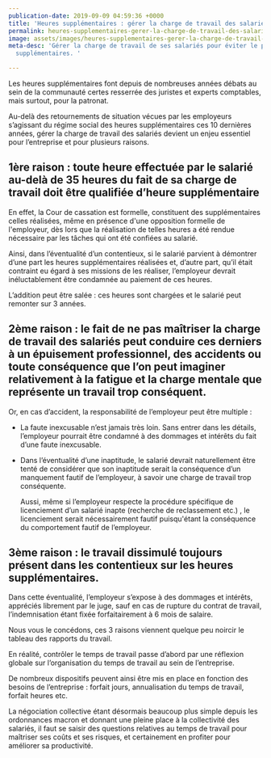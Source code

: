 ```yaml
---
publication-date: 2019-09-09 04:59:36 +0000
title: 'Heures supplémentaires : gérer la charge de travail des salariés'
permalink: heures-supplementaires-gerer-la-charge-de-travail-des-salaries
image: assets/images/heures-supplementaires-gerer-la-charge-de-travail-de-ses-salaries.png
meta-desc: 'Gérer la charge de travail de ses salariés pour éviter le paiement d''heures
  supplémentaires. '

---
```

Les heures supplémentaires font depuis de nombreuses années débats au sein de la communauté certes resserrée des juristes et experts comptables, mais surtout, pour la patronat.

Au-delà des retournements de situation vécues par les employeurs s’agissant du régime social des heures supplémentaires ces 10 dernières années, gérer la charge de travail des salariés devient un enjeu essentiel pour l’entreprise et pour plusieurs raisons.

## 1ère raison : toute heure effectuée par le salarié au-delà de 35 heures du fait de sa charge de travail doit être qualifiée d’heure supplémentaire

En effet, la Cour de cassation est formelle, constituent des supplémentaires celles réalisées, même en présence d'une opposition formelle de l'employeur, dès lors que la réalisation de telles heures a été rendue nécessaire par les tâches qui ont été confiées au salarié.

Ainsi, dans l’éventualité d’un contentieux, si le salarié parvient à démontrer d’une part les heures supplémentaires réalisées et, d’autre part, qu’il était contraint eu égard à ses missions de les réaliser, l’employeur devrait inéluctablement être condamnée au paiement de ces heures.

L’addition peut être salée : ces heures sont chargées et le salarié peut remonter sur 3 années.

## 2ème raison : le fait de ne pas maîtriser la charge de travail des salariés peut conduire ces derniers à un épuisement professionnel, des accidents ou toute conséquence que l’on peut imaginer relativement à la fatigue et la charge mentale que représente un travail trop conséquent.

Or, en cas d’accident, la responsabilité de l’employeur peut être multiple :

* La faute inexcusable n’est jamais très loin. Sans entrer dans les détails, l’employeur pourrait être condamné à des dommages et intérêts du fait d’une faute inexcusable.
* Dans l’éventualité d’une inaptitude, le salarié devrait naturellement être tenté de considérer que son inaptitude serait la conséquence d’un manquement fautif de l’employeur, à savoir une charge de travail trop conséquente.

  Aussi, même si l’employeur respecte la procédure spécifique de licenciement d’un salarié inapte (recherche de reclassement etc.) , le licenciement serait nécessairement fautif puisqu'étant la conséquence du comportement fautif de l’employeur.

## 3ème raison : le travail dissimulé toujours présent dans les contentieux sur les heures supplémentaires.

Dans cette éventualité, l’employeur s’expose à des dommages et intérêts, appréciés librement par le juge, sauf en cas de rupture du contrat de travail, l’indemnisation étant fixée forfaitairement à 6 mois de salaire.

Nous vous le concédons, ces 3 raisons viennent quelque peu noircir le tableau des rapports du travail.

En réalité, contrôler le temps de travail passe d’abord par une réflexion globale sur l’organisation du temps de travail au sein de l’entreprise.

De nombreux dispositifs peuvent ainsi être mis en place en fonction des besoins de l’entreprise : forfait jours, annualisation du temps de travail, forfait heures etc.

La négociation collective étant désormais beaucoup plus simple depuis les ordonnances macron et donnant une pleine place à la collectivité des salariés, il faut se saisir des questions relatives au temps de travail pour maîtriser ses coûts et ses risques, et certainement en profiter pour améliorer sa productivité.